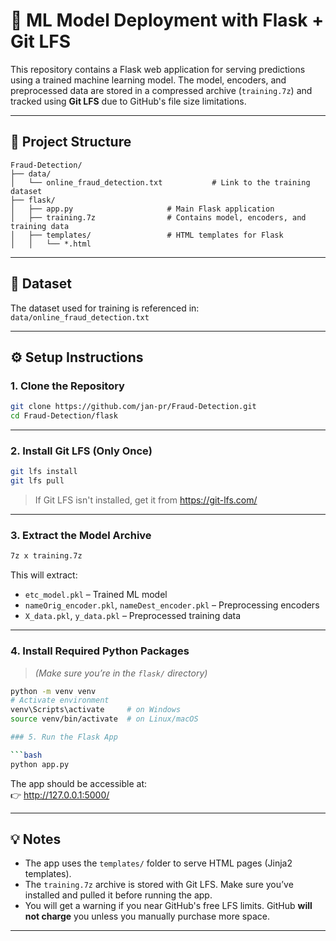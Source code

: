 # 🧠 ML Model Deployment with Flask + Git LFS

This repository contains a Flask web application for serving predictions using a trained machine learning model. The model, encoders, and preprocessed data are stored in a compressed archive (`training.7z`) and tracked using **Git LFS** due to GitHub's file size limitations.

---

## 📁 Project Structure

```
Fraud-Detection/
├── data/
│   └── online_fraud_detection.txt           # Link to the training dataset
├── flask/
│   ├── app.py                     # Main Flask application
│   ├── training.7z                # Contains model, encoders, and training data
│   ├── templates/                 # HTML templates for Flask
│   │   └── *.html
```

---

## 🔗 Dataset

The dataset used for training is referenced in:  
`data/online_fraud_detection.txt`

---

## ⚙️ Setup Instructions

### 1. Clone the Repository

```bash
git clone https://github.com/jan-pr/Fraud-Detection.git
cd Fraud-Detection/flask
```

---

### 2. Install Git LFS (Only Once)

```bash
git lfs install
git lfs pull
```

> If Git LFS isn't installed, get it from https://git-lfs.com/

---

### 3. Extract the Model Archive

```bash
7z x training.7z
```

This will extract:
- `etc_model.pkl` – Trained ML model
- `nameOrig_encoder.pkl`, `nameDest_encoder.pkl` – Preprocessing encoders
- `X_data.pkl`, `y_data.pkl` – Preprocessed training data

---

### 4. Install Required Python Packages

> *(Make sure you’re in the `flask/` directory)*

```bash
python -m venv venv
# Activate environment
venv\Scripts\activate     # on Windows
source venv/bin/activate  # on Linux/macOS

### 5. Run the Flask App

```bash
python app.py
```

The app should be accessible at:  
👉 http://127.0.0.1:5000/

---

## 💡 Notes

- The app uses the `templates/` folder to serve HTML pages (Jinja2 templates).
- The `training.7z` archive is stored with Git LFS. Make sure you’ve installed and pulled it before running the app.
- You will get a warning if you near GitHub's free LFS limits. GitHub **will not charge** you unless you manually purchase more space.

---
